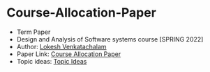 # Course-Allocation-Paper

- Term Paper 
- Design and Analysis of Software systems course [SPRING 2022]
- Author: [Lokesh Venkatachalam](https://github.com/LokeshVenkatachalam)
- Paper Link: [Course Allocation Paper](https://github.com/LokeshVenkatachalam/Course-Allocation-Paper/blob/main/Course-Allocation-Paper.pdf)
- Topic ideas: [Topic Ideas](https://github.com/LokeshVenkatachalam/Course-Allocation-Paper/blob/main/DASS_End_Term_Topics_2022.pdf)

